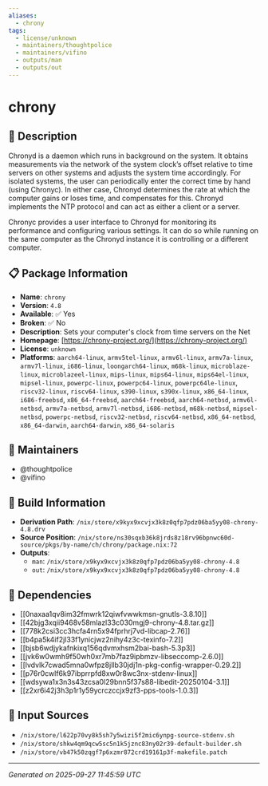 ```yaml
---
aliases:
  - chrony
tags:
  - license/unknown
  - maintainers/thoughtpolice
  - maintainers/vifino
  - outputs/man
  - outputs/out
---
```


# chrony

## 📝 Description

Chronyd is a daemon which runs in background on the system. It obtains
measurements via the network of the system clock’s offset relative to
time servers on other systems and adjusts the system time accordingly.
For isolated systems, the user can periodically enter the correct time by
hand (using Chronyc). In either case, Chronyd determines the rate at
which the computer gains or loses time, and compensates for this. Chronyd
implements the NTP protocol and can act as either a client or a server.

Chronyc provides a user interface to Chronyd for monitoring its
performance and configuring various settings. It can do so while running
on the same computer as the Chronyd instance it is controlling or a
different computer.


## 📋 Package Information

- **Name**: `chrony`
- **Version**: `4.8`
- **Available**: ✅ Yes
- **Broken**: ✅ No
- **Description**: Sets your computer's clock from time servers on the Net
- **Homepage**: [https://chrony-project.org/](https://chrony-project.org/)
- **License**: `unknown`
- **Platforms**: `aarch64-linux`, `armv5tel-linux`, `armv6l-linux`, `armv7a-linux`, `armv7l-linux`, `i686-linux`, `loongarch64-linux`, `m68k-linux`, `microblaze-linux`, `microblazeel-linux`, `mips-linux`, `mips64-linux`, `mips64el-linux`, `mipsel-linux`, `powerpc-linux`, `powerpc64-linux`, `powerpc64le-linux`, `riscv32-linux`, `riscv64-linux`, `s390-linux`, `s390x-linux`, `x86_64-linux`, `i686-freebsd`, `x86_64-freebsd`, `aarch64-freebsd`, `aarch64-netbsd`, `armv6l-netbsd`, `armv7a-netbsd`, `armv7l-netbsd`, `i686-netbsd`, `m68k-netbsd`, `mipsel-netbsd`, `powerpc-netbsd`, `riscv32-netbsd`, `riscv64-netbsd`, `x86_64-netbsd`, `x86_64-darwin`, `aarch64-darwin`, `x86_64-solaris`
## 👥 Maintainers

- @thoughtpolice
- @vifino


## 🔧 Build Information

- **Derivation Path**: `/nix/store/x9kyx9xcvjx3k8z0qfp7pdz06ba5yy08-chrony-4.8.drv`
- **Source Position**: `/nix/store/ns30sqxb36k8jrds8z18rv96bpnwc60d-source/pkgs/by-name/ch/chrony/package.nix:72`
- **Outputs**:
  - `man`:  `/nix/store/x9kyx9xcvjx3k8z0qfp7pdz06ba5yy08-chrony-4.8`
  - `out`:  `/nix/store/x9kyx9xcvjx3k8z0qfp7pdz06ba5yy08-chrony-4.8`

## 🔗 Dependencies

- [[0naxaa1qv8im32fmwrk12qiwfvwwkmsn-gnutls-3.8.10]]
- [[42bjg3xqii9468v58mlazl33c030mgj9-chrony-4.8.tar.gz]]
- [[778k2csi3cc3hcfa4rn5x94fprhrj7vd-libcap-2.76]]
- [[b4pa5k4if2jl33f1ynicjwz2nihy4z3c-texinfo-7.2]]
- [[bjsb6wdjykafnkixq156qdvmxhsm2bai-bash-5.3p3]]
- [[jvk6w0wmh9f50wh0xr7mb7faz9ipbmzv-libseccomp-2.6.0]]
- [[lvdvlk7cwad5mna0wfpz8jllb30jdj1n-pkg-config-wrapper-0.29.2]]
- [[p76r0cwlf6k97ibprrpfd8xw0r8wc3nx-stdenv-linux]]
- [[wdsywa1x3n3s43zcsa0l29bnn5f37s88-libedit-20250104-3.1]]
- [[z2xr6i42j3h3p1r1y59ycrczccjx9zf3-pps-tools-1.0.3]]

## 📁 Input Sources

- `/nix/store/l622p70vy8k5sh7y5wizi5f2mic6ynpg-source-stdenv.sh`
- `/nix/store/shkw4qm9qcw5sc5n1k5jznc83ny02r39-default-builder.sh`
- `/nix/store/vb47k50zqgf7p6xzmr872crd19161p3f-makefile.patch`

---
*Generated on 2025-09-27 11:45:59 UTC*
